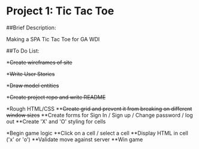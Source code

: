 # Project 1: Tic Tac Toe

##Brief Description:

Making a SPA Tic Tac Toe for GA WDI

##To Do List:

*~~Create wireframes of site~~

*~~Write User Stories~~

*~~Draw model entities~~

*~~Create project repo and write README~~

*Rough HTML/CSS
  **~~Create grid and prevent it from breaking on different window sizes~~
  **Create forms for Sign In / Sign up / Change password / log out
  **Create 'X' and 'O' styling for cells

*Begin game logic
  **Click on a cell / select a cell
  **Display HTML in cell ('x' or 'o')
  **Validate move against server
  **Win game
